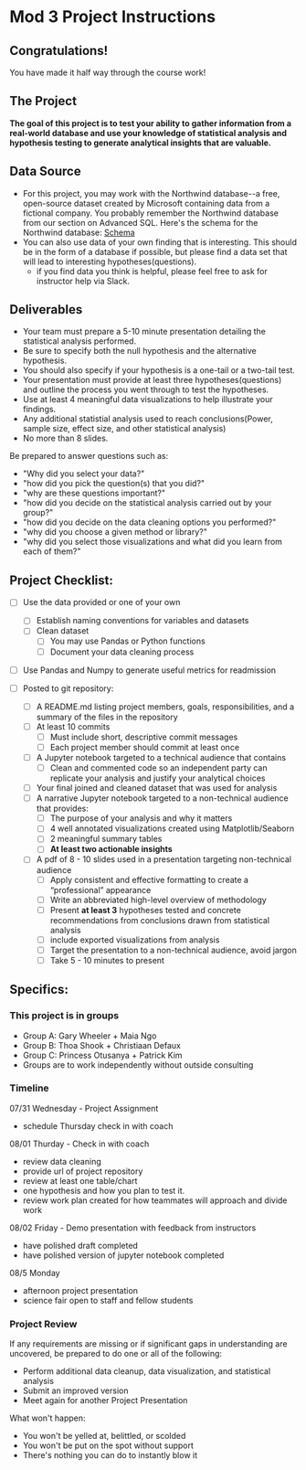# Mod 3 Project Instructions


## Congratulations! 

You have made it half way through the course work!

## The Project
**The goal of this project is to test your ability to gather information from a real-world database and 
use your knowledge of statistical analysis and hypothesis testing to generate analytical insights that 
are valuable.**

## Data Source
- For this project, you may work with the Northwind database--a free, open-source dataset created by Microsoft 
containing data from a fictional company. You probably remember the Northwind database from our section on Advanced SQL. 
Here's the schema for the Northwind database:
[Schema](https://raw.githubusercontent.com/learn-co-curriculum/dsc-mod-3-project/master/Northwind_ERD_updated.png)
- You can also use data of your own finding that is interesting. This should be in the form of a database if possible, but please find a data set that will lead to interesting hypotheses(questions).
  - if you find data you think is helpful, please feel free to ask for instructor help via Slack.



## Deliverables
- Your team must prepare a 5-10 minute presentation detailing the statistical analysis performed. 
- Be sure to specify both the null hypothesis and the alternative hypothesis. 
- You should also specify if your hypothesis is a one-tail or a two-tail test.
- Your presentation must provide at least three hypotheses(questions) and outline the process you went through to test the hypotheses. 
- Use at least 4 meaningful data visualizations to help illustrate your findings. 
- Any additional statistial analysis used to reach conclusions(Power, sample size, effect size, and other statistical 
analysis)
- No more than 8 slides.

Be prepared to answer questions such as:
- "Why did you select your data?"
- "how did you pick the question(s) that you did?"
- "why are these questions important?"
- "how did you decide on the statistical analysis carried out by your group?"
- "how did you decide on the data cleaning options you performed?"
- "why did you choose a given method or library?"
- "why did you select those visualizations and what did you learn from each of them?"

## Project Checklist:

 - [ ] Use the data provided or one of your own
   - [ ] Establish naming conventions for variables and datasets
   - [ ] Clean dataset
     - [ ] You may use Pandas or Python functions
     - [ ] Document your data cleaning process
 - [ ] Use Pandas and Numpy to generate useful metrics for readmission

 - [ ] Posted to git repository:
   - [ ] A README.md listing project members, goals, responsibilities, and a summary of the files in the repository
   - [ ] At least 10 commits
     - [ ] Must include short, descriptive commit messages
     - [ ] Each project member should commit at least once
   - [ ] A Jupyter notebook targeted to a technical audience that contains
     - [ ] Clean and commented code so an independent party can replicate your analysis and justify your analytical choices
   - [ ] Your final joined and cleaned dataset that was used for analysis
   - [ ] A narrative Jupyter notebook targeted to a non-technical audience that provides:
     - [ ] The purpose of your analysis and why it matters
     - [ ] 4 well annotated visualizations created using Matplotlib/Seaborn
     - [ ] 2 meaningful summary tables
     - [ ] **At least two actionable insights** 
   - [ ] A pdf of 8 - 10 slides used in a presentation targeting non-technical audience
     - [ ] Apply consistent and effective formatting to create a “professional” appearance
     - [ ] Write an abbreviated high-level overview of methodology
     - [ ] Present **at least 3** hypotheses tested and concrete recommendations from conclusions drawn from statistical analysis 
     - [ ] include exported visualizations from analysis
     - [ ] Target the presentation to a non-technical audience, avoid jargon
     - [ ] Take 5 - 10 minutes to present
 
## Specifics:
### This project is in groups
- Group A: Gary Wheeler + Maia Ngo
- Group B: Thoa Shook + Christiaan Defaux
- Group C: Princess Otusanya +  Patrick Kim
- Groups are to work independently without outside consulting 
### Timeline

07/31 Wednesday - Project Assignment 
 - schedule Thursday check in with coach
 
08/01 Thurday - Check in with coach 
 - review data cleaning
 - provide url of project repository
 - review at least one table/chart
 - one hypothesis and how you plan to test it.
 - review work plan created for how teammates will approach and divide work
 
08/02 Friday - Demo presentation with feedback from instructors
 - have polished draft completed
 - have polished version of jupyter notebook completed
 
08/5 Monday
 - afternoon project presentation
 - science fair open to staff and fellow students

### Project Review
If any requirements are missing or if significant gaps in understanding are uncovered, be prepared to do one or all of the following:
 - Perform additional data cleanup, data visualization, and statistical analysis 
 - Submit an improved version
 - Meet again for another Project Presentation
 
What won't happen:
 - You won't be yelled at, belittled, or scolded
 - You won't be put on the spot without support
 - There's nothing you can do to instantly blow it
